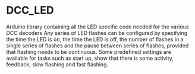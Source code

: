 # DCC_LED
Arduino library containing all the LED specific code needed for the various DCC decoders
Any series of LED flashes can be configured by specifying the time the LED is on, the time the LED is off, the number of flashes in a single series of flashes and the pause between series of flashes, provided that flashing needs to be continuous. Some predefined settings are available for tasks such as start up, show that there is some activity, feedback, slow flashing and fast flashing.
